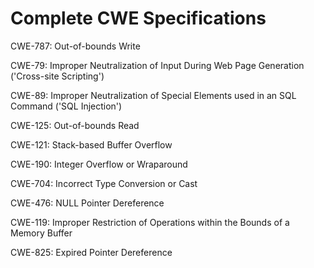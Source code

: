 

# Complete CWE Specifications

CWE-787: Out-of-bounds Write

CWE-79: Improper Neutralization of Input During Web Page Generation ('Cross-site Scripting')

CWE-89: Improper Neutralization of Special Elements used in an SQL Command ('SQL Injection')

CWE-125: Out-of-bounds Read

CWE-121: Stack-based Buffer Overflow

CWE-190: Integer Overflow or Wraparound

CWE-704: Incorrect Type Conversion or Cast

CWE-476: NULL Pointer Dereference

CWE-119: Improper Restriction of Operations within the Bounds of a Memory Buffer

CWE-825: Expired Pointer Dereference